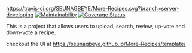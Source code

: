 https://travis-ci.org/SEUNAGBEYE/More-Recipes.svg?branch=server-developing
[![Maintainability](https://api.codeclimate.com/v1/badges/229bfef666073b6a2385/maintainability)](https://codeclimate.com/github/SEUNAGBEYE/More-Recipes/maintainability)
[![Coverage Status](https://coveralls.io/repos/github/SEUNAGBEYE/More-Recipes/badge.svg?branch=CH-travis-setup-%23152311338)](https://coveralls.io/github/SEUNAGBEYE/More-Recipes?branch=CH-travis-setup-%23152311338)


This is a project that allows users to upload, search, review, up-vote and down-vote a recipe.

checkout the UI at https://seunagbeye.github.io/More-Recipes/template/

